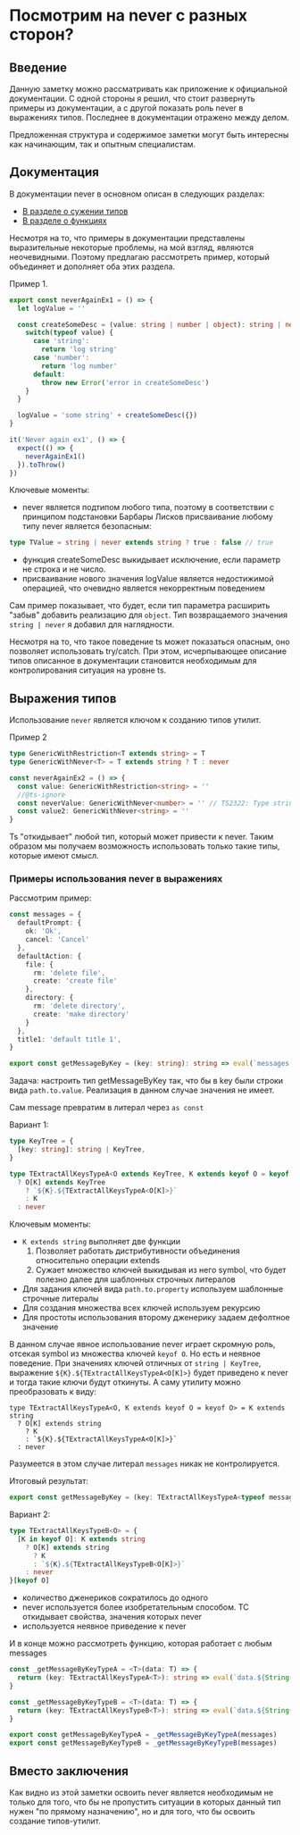 # Посмотрим на never с разных сторон?

## Введение
Данную заметку можно рассматривать как приложение к официальной документации. С одной стороны я решил, что стоит развернуть примеры из документации, а с другой показать роль never в выражениях типов. Последнее в документации отражено между делом.

Предложенная структура и содержимое заметки могут быть интересны как начинающим, так и опытным специалистам.

## Документация

В документации never в основном описан в следующих разделах:

- [В разделе о сужении типов](https://www.typescriptlang.org/docs/handbook/2/narrowing.html#the-never-type)
- [В разделе о функциях](https://www.typescriptlang.org/docs/handbook/2/functions.html#never)

Несмотря на то, что примеры в документации представлены выразительные некоторые проблемы, на мой взгляд, являются неочевидными.
Поэтому предлагаю рассмотреть пример, который объединяет и дополняет оба этих раздела.

Пример 1.
```ts
export const neverAgainEx1 = () => {
  let logValue = ''

  const createSomeDesc = (value: string | number | object): string | never=> {
    switch(typeof value) {
      case 'string':
        return 'log string'
      case 'number':
        return 'log number'
      default:
        throw new Error('error in createSomeDesc')
    }
  }

  logValue = 'some string' + createSomeDesc({})
}

it('Never again ex1', () => {
  expect(() => {
    neverAgainEx1()
  }).toThrow()
})
```

Ключевые моменты:

- never является подтипом любого типа, поэтому в соответствии с принципом подстановки Барбары Лисков присваивание любому типу never является безопасным: 
```ts
type TValue = string | never extends string ? true : false // true
```
- функция createSomeDesc выкидывает исключение, если параметр не строка и не число.  
- присваивание нового значения logValue является недостижимой операцией, что очевидно является некорректным поведением

Сам пример показывает, что будет, если тип параметра расширить "забыв" добавить реализацию для `object`. Тип возвращаемого значения `string | never` я добавил для наглядности.

Несмотря на то, что такое поведение ts может показаться опасным, оно позволяет использовать try/catch. При этом, исчерпывающее описание типов описанное в документации становится необходимым для контролирования ситуация на уровне ts.

## Выражения типов 

Использование `never` является ключом к созданию типов утилит.

Пример 2
```ts
type GenericWithRestriction<T extends string> = T
type GenericWithNever<T> = T extends string ? T : never

const neverAgainEx2 = () => {
  const value: GenericWithRestriction<string> = ''
  //@ts-ignore
  const neverValue: GenericWithNever<number> = '' // TS2322: Type string is not assignable to type never
  const value2: GenericWithNever<string> = ''
}
```

Ts "откидывает" любой тип, который может привести к never. Таким образом мы получаем возможность использовать только такие типы, которые имеют смысл. 


### Примеры использования never в выражениях

Рассмотрим пример:
```ts
const messages = {
  defaultPrompt: {
    ok: 'Ok',
    cancel: 'Cancel'
  },
  defaultAction: {
    file: {
      rm: 'delete file',
      create: 'create file'
    },
    directory: {
      rm: 'delete directory',
      create: 'make directory'
    }
  },
  title1: 'default title 1',
}

export const getMessageByKey = (key: string): string => eval(`messages.${key}`)
```

Задача: настроить тип getMessageByKey так, что бы в key были строки вида `path.to.value`. Реализация в данном случае значения не имеет.

Сам message превратим в литерал через `as const`

Вариант 1:
```ts
type KeyTree = {
  [key: string]: string | KeyTree,
}

type TExtractAllKeysTypeA<O extends KeyTree, K extends keyof O = keyof O> = K extends string
  ? O[K] extends KeyTree
    ? `${K}.${TExtractAllKeysTypeA<O[K]>}`
    : K
  : never
```
Ключевым моменты:
- `K extends string` выполняет две функции
  1. Позволяет работать дистрибутивности объединения относительно операции extends
  2. Сужает множество ключей выкидывая из него symbol, что будет полезно далее для шаблонных строчных литералов
- Для задания ключей вида `path.to.property` используем шаблонные строчные литералы
- Для создания множества всех ключей используем рекурсию
- Для простоты использования второму дженерику задаем дефолтное значение

В данном случае явное использование never играет скромную роль, отсекая symbol из множества ключей `keyof O`. Но есть и неявное поведение. При значениях ключей отличных от `string | KeyTree`, выражение `${K}.${TExtractAllKeysTypeA<O[K]>}` будет приведено к never и тогда такие ключи будут откинуты. А саму утилиту можно преобразовать к виду:

```
type TExtractAllKeysTypeA<O, K extends keyof O = keyof O> = K extends string
  ? O[K] extends string
    ? K
    : `${K}.${TExtractAllKeysTypeA<O[K]>}`
  : never
```

Разумеется в этом случае литерал `messages` никак не контролируется.

Итоговый результат:
```ts
export const getMessageByKey = (key: TExtractAllKeysTypeA<typeof messages>): string => eval(`messages.${key}`)
```

Вариант 2:
```ts
type TExtractAllKeysTypeB<O> = {
  [K in keyof O]: K extends string
    ? O[K] extends string
      ? K
      : `${K}.${TExtractAllKeysTypeB<O[K]>}`
    : never
}[keyof O]
```

- количество дженериков сократилось до одного
- never используется более изобретательным способом. ТС откидывает свойства, значения которых never
- используется неявное приведение к never

И в конце можно рассмотреть функцию, которая работает с любым messages
```ts
const _getMessageByKeyTypeA = <T>(data: T) => {
  return (key: TExtractAllKeysTypeA<T>): string => eval(`data.${String(key)}`)
}

const _getMessageByKeyTypeB = <T>(data: T) => {
  return (key: TExtractAllKeysTypeB<T>): string => eval(`data.${String(key)}`)
}

export const getMessageByKeyTypeA = _getMessageByKeyTypeA(messages)
export const getMessageByKeyTypeB = _getMessageByKeyTypeB(messages)
```

## Вместо заключения

Как видно из этой заметки освоить never является необходимым не только для того, что бы не пропустить ситуации в которых данный тип нужен "по прямому назначению", но и для того, что бы освоить создание типов-утилит.

